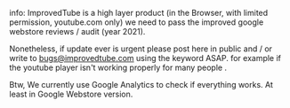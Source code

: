 info: ImprovedTube is a high layer product (in the Browser, with limited permission, youtube.com only) 
we need to pass the improved google webstore reviews / audit (year 2021). 

Nonetheless, if update ever is urgent please post here in public and / or write to bugs@improvedtube.com using the keyword ASAP. 
for example if the youtube player isn't working properly for many people .

Btw, We currently use Google Analytics to check if everything works. At least in Google Webstore version. 


